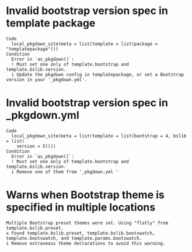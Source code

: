 # Invalid bootstrap version spec in template package

    Code
      local_pkgdown_site(meta = list(template = list(package = "templatepackage")))
    Condition
      Error in `as_pkgdown()`:
      ! Must set one only of template.bootstrap and template.bslib.version.
      i Update the pkgdown config in templatepackage, or set a Bootstrap version in your '_pkgdown.yml'.

# Invalid bootstrap version spec in _pkgdown.yml

    Code
      local_pkgdown_site(meta = list(template = list(bootstrap = 4, bslib = list(
        version = 5))))
    Condition
      Error in `as_pkgdown()`:
      ! Must set one only of template.bootstrap and template.bslib.version.
      i Remove one of them from '_pkgdown.yml '

# Warns when Bootstrap theme is specified in multiple locations

    Multiple Bootstrap preset themes were set. Using "flatly" from template.bslib.preset.
    x Found template.bslib.preset, template.bslib.bootswatch, template.bootswatch, and template.params.bootswatch.
    i Remove extraneous theme declarations to avoid this warning.

